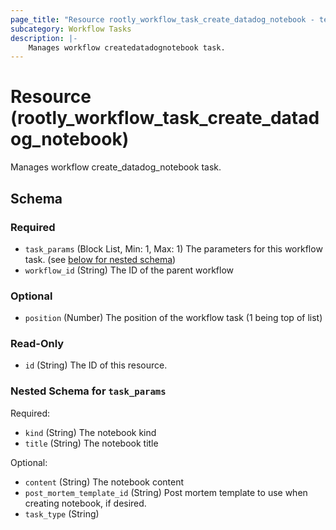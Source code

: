 ```yaml
---
page_title: "Resource rootly_workflow_task_create_datadog_notebook - terraform-provider-rootly"
subcategory: Workflow Tasks
description: |-
    Manages workflow createdatadognotebook task.
---
```


# Resource (rootly_workflow_task_create_datadog_notebook)

Manages workflow create_datadog_notebook task.

<!-- schema generated by tfplugindocs -->
## Schema

### Required

- `task_params` (Block List, Min: 1, Max: 1) The parameters for this workflow task. (see [below for nested schema](#nestedblock--task_params))
- `workflow_id` (String) The ID of the parent workflow

### Optional

- `position` (Number) The position of the workflow task (1 being top of list)

### Read-Only

- `id` (String) The ID of this resource.

<a id="nestedblock--task_params"></a>
### Nested Schema for `task_params`

Required:

- `kind` (String) The notebook kind
- `title` (String) The notebook title

Optional:

- `content` (String) The notebook content
- `post_mortem_template_id` (String) Post mortem template to use when creating notebook, if desired.
- `task_type` (String)
